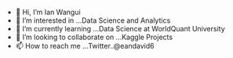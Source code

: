 - 👋 Hi, I’m Ian Wangui
- 👀 I’m interested in ...Data Science and Analytics
- 🌱 I’m currently learning ...Data Science at WorldQuant University
- 💞️ I’m looking to collaborate on ...Kaggle Projects
- 📫 How to reach me ...Twitter..@eandavid6

<!---
Iandavidk/Iandavidk is a ✨ special ✨ repository because its `README.md` (this file) appears on your GitHub profile.
You can click the Preview link to take a look at your changes.
--->
